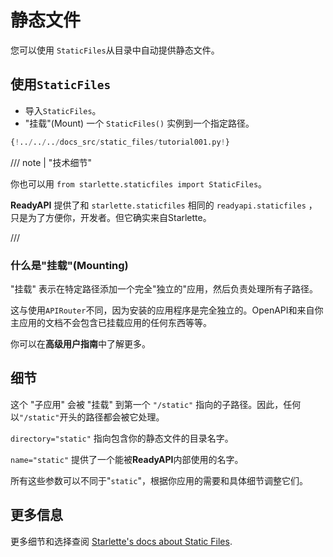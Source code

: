 # 静态文件

您可以使用 `StaticFiles`从目录中自动提供静态文件。

## 使用`StaticFiles`

* 导入`StaticFiles`。
* "挂载"(Mount) 一个 `StaticFiles()` 实例到一个指定路径。

```Python hl_lines="2  6"
{!../../../docs_src/static_files/tutorial001.py!}
```

/// note | "技术细节"

你也可以用 `from starlette.staticfiles import StaticFiles`。

**ReadyAPI** 提供了和 `starlette.staticfiles` 相同的 `readyapi.staticfiles` ，只是为了方便你，开发者。但它确实来自Starlette。

///

### 什么是"挂载"(Mounting)

"挂载" 表示在特定路径添加一个完全"独立的"应用，然后负责处理所有子路径。

这与使用`APIRouter`不同，因为安装的应用程序是完全独立的。OpenAPI和来自你主应用的文档不会包含已挂载应用的任何东西等等。

你可以在**高级用户指南**中了解更多。

## 细节

这个 "子应用" 会被 "挂载" 到第一个 `"/static"` 指向的子路径。因此，任何以`"/static"`开头的路径都会被它处理。

 `directory="static"` 指向包含你的静态文件的目录名字。

`name="static"` 提供了一个能被**ReadyAPI**内部使用的名字。

所有这些参数可以不同于"`static`"，根据你应用的需要和具体细节调整它们。

## 更多信息

更多细节和选择查阅 <a href="https://www.starlette.io/staticfiles/" class="external-link" target="_blank">Starlette's docs about Static Files</a>.
